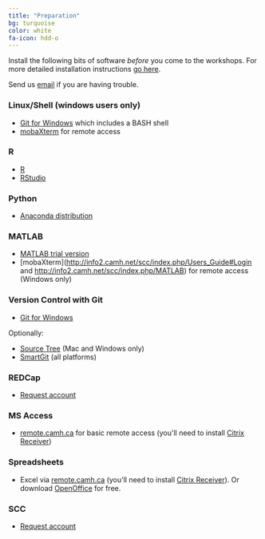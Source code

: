 ```yaml
---
title: "Preparation"
bg: turquoise
color: white 
fa-icon: hdd-o
---
```


Install the following bits of software *before* you come to the workshops. For
more detailed installation instructions [go here](http://swcarpentry.github.io/workshop-template/#setup). 

Send us <a href="mailto:jon.pipitone@camh.ca">email</a> if you are having trouble. 

### Linux/Shell (windows users only)

- [Git for Windows](https://git-for-windows.github.io/) which includes a BASH shell
- [mobaXterm](http://mobaxterm.mobatek.net/download-home-edition.html) for remote access

### R 

- [R](http://cran.r-project.org/index.html)
- [RStudio](https://www.rstudio.com/products/rstudio/download/)

### Python

- [Anaconda distribution](https://www.continuum.io/downloads)

### MATLAB 

- [MATLAB trial version](https://www.mathworks.com/programs/trials/trial_request.html)
- [mobaXterm](http://info2.camh.net/scc/index.php/Users_Guide#Login and http://info2.camh.net/scc/index.php/MATLAB) for remote access (Windows only)

### Version Control with Git

- [Git for Windows](https://git-for-windows.github.io/)

Optionally: 

- [Source Tree](https://www.sourcetreeapp.com/) (Mac and Windows only)
- [SmartGit](http://www.syntevo.com/smartgit/) (all platforms)

### REDCap

- [Request account](https://edc.camhx.ca/redcap/surveys/?s=DWETLY4P4J)

### MS Access

- [remote.camh.ca](https://remote.camh.ca/vpn/index.html) for basic remote access (you'll need to install [Citrix Receiver](https://www.citrix.com/go/receiver.html))

### Spreadsheets

 - Excel via [remote.camh.ca](https://remote.camh.ca/vpn/index.html) (you'll need to install [Citrix Receiver](https://www.citrix.com/go/receiver.html)). Or download [OpenOffice](https://www.openoffice.org/) for free.

### SCC

- [Request account](https://edc.camhx.ca/redcap/surveys/?s=XMNAYAWLW9)
